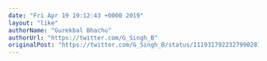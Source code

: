 ```yaml
---
date: "Fri Apr 19 19:12:43 +0000 2019"
layout: "like"
authorName: "Gurekbal Bhachu"
authorUrl: "https://twitter.com/G_Singh_B"
originalPost: "https://twitter.com/G_Singh_B/status/1119317922327990281"
---
```

